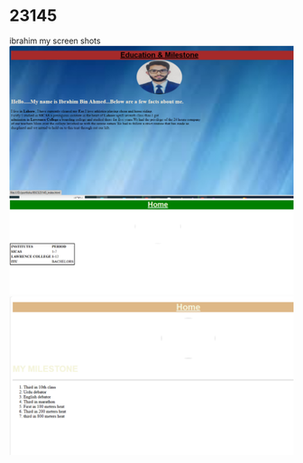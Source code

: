 # 23145
 ibrahim
 my screen shots
![home](https://github.com/ibrahimbinahmed/23145/blob/main/Screenshot%202023-10-31%20010245.png)
![education](https://github.com/ibrahimbinahmed/23145/blob/main/Screenshot%202023-10-31%20010757.png)
![milestone](https://github.com/ibrahimbinahmed/23145/blob/main/Screenshot%202023-10-31%20011107.png)
